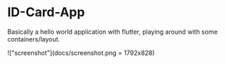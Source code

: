 # ID-Card-App

Basically a hello world application with flutter, playing around with some containers/layout.

!["screenshot"](docs/screenshot.png = 1792x828)

